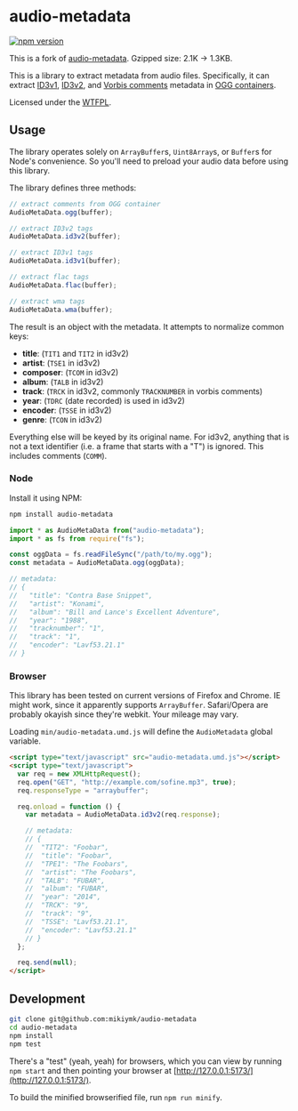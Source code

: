# audio-metadata

[![npm version](https://badge.fury.io/js/@mikiymk%2Faudio-metadata.svg)](https://badge.fury.io/js/@mikiymk%2Faudio-metadata)

This is a fork of [audio-metadata](https://github.com/tmont/audio-metadata). Gzipped size: 2.1K -> 1.3KB.

This is a library to extract metadata from audio files.
Specifically, it can extract [ID3v1](http://en.wikipedia.org/wiki/ID3#ID3v1), [ID3v2](http://en.wikipedia.org/wiki/ID3#ID3v2), and [Vorbis comments](http://www.xiph.org/vorbis/doc/v-comment.html) metadata in [OGG containers](http://en.wikipedia.org/wiki/Ogg).

Licensed under the [WTFPL](http://www.wtfpl.net/).

## Usage

The library operates solely on `ArrayBuffer`s, `Uint8Array`s, or `Buffer`s for Node's convenience.
So you'll need to preload your audio data before using this library.

The library defines three methods:

```javascript
// extract comments from OGG container
AudioMetaData.ogg(buffer);

// extract ID3v2 tags
AudioMetaData.id3v2(buffer);

// extract ID3v1 tags
AudioMetaData.id3v1(buffer);

// extract flac tags
AudioMetaData.flac(buffer);

// extract wma tags
AudioMetaData.wma(buffer);
```

The result is an object with the metadata. It attempts to normalize common keys:

- **title**: (`TIT1` and `TIT2` in id3v2)
- **artist**: (`TSE1` in id3v2)
- **composer**: (`TCOM` in id3v2)
- **album**: (`TALB` in id3v2)
- **track**: (`TRCK` in id3v2, commonly `TRACKNUMBER` in vorbis comments)
- **year**: (`TDRC` (date recorded) is used in id3v2)
- **encoder**: (`TSSE` in id3v2)
- **genre**: (`TCON` in id3v2)

Everything else will be keyed by its original name. For id3v2, anything that is not a text identifier (i.e. a frame that starts with a "T") is ignored. This includes comments (`COMM`).

### Node

Install it using NPM:

```sh
npm install audio-metadata
```

```javascript
import * as AudioMetaData from("audio-metadata");
import * as fs from require("fs");

const oggData = fs.readFileSync("/path/to/my.ogg");
const metadata = AudioMetaData.ogg(oggData);

// metadata:
// {
//   "title": "Contra Base Snippet",
//   "artist": "Konami",
//   "album": "Bill and Lance's Excellent Adventure",
//   "year": "1988",
//   "tracknumber": "1",
//   "track": "1",
//   "encoder": "Lavf53.21.1"
// }
```

### Browser

This library has been tested on current versions of Firefox and Chrome. IE might work, since it apparently supports `ArrayBuffer`. Safari/Opera are probably okayish since they're webkit. Your mileage may vary.

Loading `min/audio-metadata.umd.js` will define the `AudioMetadata` global variable.

```html
<script type="text/javascript" src="audio-metadata.umd.js"></script>
<script type="text/javascript">
  var req = new XMLHttpRequest();
  req.open("GET", "http://example.com/sofine.mp3", true);
  req.responseType = "arraybuffer";

  req.onload = function () {
    var metadata = AudioMetaData.id3v2(req.response);

    // metadata:
    // {
    // 	"TIT2": "Foobar",
    // 	"title": "Foobar",
    // 	"TPE1": "The Foobars",
    // 	"artist": "The Foobars",
    // 	"TALB": "FUBAR",
    // 	"album": "FUBAR",
    // 	"year": "2014",
    // 	"TRCK": "9",
    // 	"track": "9",
    // 	"TSSE": "Lavf53.21.1",
    // 	"encoder": "Lavf53.21.1"
    // }
  };

  req.send(null);
</script>
```

## Development

```bash
git clone git@github.com:mikiymk/audio-metadata
cd audio-metadata
npm install
npm test
```

There's a "test" (yeah, yeah) for browsers, which you can view by running `npm start` and then pointing your browser at [http://127.0.0.1:5173/](http://127.0.0.1:5173/).

To build the minified browserified file, run `npm run minify`.

